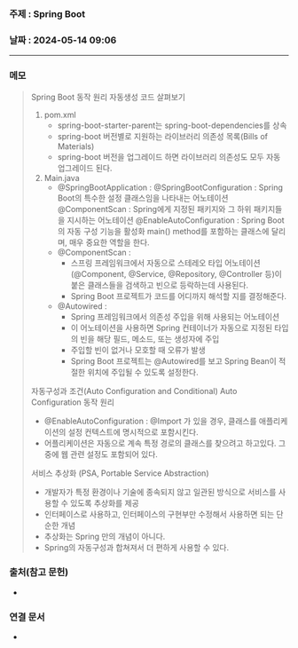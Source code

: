 ### 주제 : Spring Boot

### 날짜 : 2024-05-14 09:06
----
### 메모
> Spring Boot 동작 원리
> 자동생성 코드 살펴보기
> 	1. pom.xml
> 		- spring-boot-starter-parent는 spring-boot-dependencies를 상속
> 		- spring-boot 버전별로 지원하는 라이브러리 의존성 목록(Bills of Materials)
> 		- spring-boot 버전을 업그레이드 하면 라이브러리 의존성도 모두 자동 업그레이드 된다.
> 	2. Main.java
> 		- @SpringBootApplication :
> 			@SpringBootConfiguration : Spring Boot의 특수한 설정 클래스임을 나타내는 어노테이션
> 			@ComponentScan : Spring에게 지정된 패키지와 그 하위 패키지들을 지시하는 어노테이션
> 			@EnableAutoConfiguration : Spring Boot의 자동 구성 기능을 활성화
> 			main() method를 포함하는 클래스에 달리며, 매우 중요한 역할을 한다.
> 		- @ComponentScan :
> 			 - 스프링 프레임워크에서 자동으로 스테레오 타입 어노테이션(@Component, @Service, @Repository, @Controller 등)이 붙은 클래스들을 검색하고 빈으로 등락하는데 사용된다.
> 			 - Spring Boot 프로젝트가 코드를 어디까지 해석할 지를 결정해준다.
> 		- @Autowired :
> 			- Spring 프레임워크에서 의존성 주입을 위해 사용되는 어노테이션
> 			- 이 어노테이션을 사용하면 Spring 컨테이너가 자동으로 지정된 타입의 빈을 해당 필드, 메소드, 또는 생성자에 주입
> 			- 주입할 빈이 없거나 모호할 때 오류가 발생
> 			- Spring Boot 프로젝트는 @Autowired를 보고 Spring Bean이 적절한 위치에 주입될 수 있도록 설정한다.
>
> 자동구성과 조건(Auto Configuration and Conditional)
> Auto Configuration 동작 원리
> 	- @EnableAutoConfiguration : @Import 가 있을 경우, 클래스를 애플리케이션의 설정 컨텍스트에 명시적으로 포함시킨다.
> 	- 어플리케이션은 자동으로 계속 특정 경로의 클래스를 찾으려고 하고있다. 그중에 웹 관련 설정도 포함되어 있다.
> 
> 서비스 추상화 (PSA, Portable Service Abstraction)
> 	- 개발자가 특정 환경이나 기술에 종속되지 않고 일관된 방식으로 서비스를 사용할 수 있도록 추상화를 제공
> 	- 인터페이스로 사용하고, 인터페이스의 구현부만 수정해서 사용하면 되는 단순한 개념
> 	- 추상화는 Spring 만의 개념이 아니다.
> 	- Spring의 자동구성과 합쳐져서 더 편하게 사용할 수 있다.

### 출처(참고 문헌)
-

### 연결 문서
-
